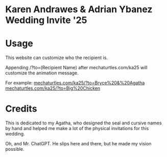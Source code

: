 # Karen Andrawes & Adrian Ybanez Wedding Invite '25

# Usage
This website can customize who the recipient is.

Appending /?to=(Recipient Name) after mechaturtles.com/ka25 will customize the animation message.

For example: [mechaturtles.com/ka25/?to=Bryce%20&%20Agatha](mechaturtles.com/ka25/?to=Bryce%20&%20Agatha) [mechaturtles.com/ka25/?to=Big%20Chicken](mechaturtles.com/ka25/?to=Big%20Chicken)

# Credits
This is dedicated to my Agatha, who designed the seal and cursive names by hand and helped me make a lot of the physical invitations for this wedding.

Oh, and Mr. ChatGPT. He slips here and there, but he made my vision possible.

